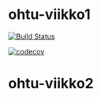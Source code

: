 # ohtu-viikko1

[![Build Status](https://travis-ci.org/Jsos17/ohtu-viikko1.svg?branch=master)](https://travis-ci.org/Jsos17/ohtu-viikko1)

[![codecov](https://codecov.io/gh/Jsos17/ohtu-viikko1/branch/master/graph/badge.svg)](https://codecov.io/gh/Jsos17/ohtu-viikko1)

# ohtu-viikko2

